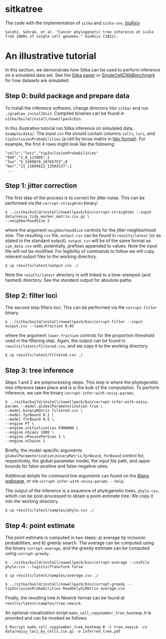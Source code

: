 # sitkatree

The code with the implementation of `sitka` and `sitka-snv`, [bioRxiv](https://www.biorxiv.org/content/10.1101/2020.05.06.058180v2)
```
Salehi, Sohrab, et al. "Cancer phylogenetic tree inference at scale from 1000s of single cell genomes." bioRxiv (2021).
```

# An illustrative tutorial
In this section, we demonstrate how Sitka can be used to perform inference on a simulated data set. See the [Sitka paper](https://github.com/compbiofan/SingleCellCNABenchmark) or [SingleCellCNABenchmark](https://github.com/compbiofan/SingleCellCNABenchmark) for how datasets are simulated.
## Step 0: build package and prepare data
To install the inference software, change directory into `sitka/` and run `./gradlew installDist`. Compiled binaries can be found in `sitka/build/install/nowellpack/bin`.

In this illustrative tutorial run Sitka inference on simulated data, `example/data/`. 
The input `csv` file should contain columns `cells`, `loci`, and `tipInclusionProbabilities` (a cell by locus matrix in [tidy format](https://vita.had.co.nz/papers/tidy-data.html)). For example, the first 4 rows might look like the following:
```
"cells","loci","tipInclusionProbabilities"
"940","1_0_117005",1
"foo","X_5399878_10765752",0
"bar","11_11699622_13502537",1
 ...
```

## Step 1: jitter correction
The first step of the process is to correct for jitter noise. This can be performed via the `corrupt-straighten` binary:
```
$ ../sitka/build/install/nowellpack/bin/corrupt-straighten --input data/noisy_tidy_marker_matrix.csv.gz \
--neighborhoodSize 2
```
where the argument `neighborhoodSize` controls for the jitter neighborhood size.
The resulting `csv` file, `output.csv` can be found in `results/latest` (or as stated in the standard output).
`output.csv` will be of the same format as `sim_data.csv` with, potentially, prefixes appended to values. Note the input file will not be modified.
For legibility of commands to follow we will copy relevant output files to the working directory. 
```
$ cp results/latest/output.csv ./
```
Note the `results/latest` directory is soft linked to a time-stamped (and hashed) directory. See the standard output for absolute paths.

## Step 2: filter loci
The second step filters loci. This can be performed via the `corrupt-filter` binary:
```
$ ../sitka/build/install/nowellpack/bin/corrupt-filter --input output.csv --lowerFraction 0.05
```
where the argument `lower-fraction` controls for the proportion threshold used in the filtering step.
Again, the output can be found in `results/latest/filtered.csv`, and we copy it to the working directory.
```
$ cp results/latest/filtered.csv ./
```

## Step 3: tree inference
Steps 1 and 2 are preprocessing steps. This step is where the phylogenetic tree inference takes place and is is the bulk of the computation. To perform inference, we use the binary `corrupt-infer-with-noisy-params`.
```
$ ../sitka/build/install/nowellpack/bin/corrupt-infer-with-noisy-params --model.globalParameterization true \
--model.binaryMatrix filtered.csv \
--model.fprBound 0.1 \
--model.fnrBound 0.5 \
--engine PT \
--engine.initialization FORWARD \
--engine.nScans 1000 \
--engine.nPassesPerScan 1 \
--engine.nChains 1
```
Briefly, the model-specific arguments `globalParameterization`,`binaryMatrix`,`fprBound`, `fnrBound` control for, respectively, the global parameter model, the input file path, and upper bounds for false-positive and false-negative rates.

Additional details for command line arguments can found on the [Blang webpage](https://www.stat.ubc.ca/~bouchard/blang/), or via `corrupt-infer-with-noisy-params --help`.

The output of the inference is a sequence of phylogenetic trees, `phylo.csv`, which can be post-processed to obtain a point-estimate tree. We copy it into the working directory.
```
$ cp results/latest/samples/phylo.csv ./
```

## Step 4: point estimate
The point estimate is computed in two steps: a) average tip inclusion probabilities, and b) greedy search. The average can be computed using the binary `corrupt-average`, and the greedy estimate can be computed using `corrupt-greedy`. 
```
$ ../sitka/build/install/nowellpack/bin/corrupt-average --csvFile phylo.csv --logisticTransform false
```


```
$ cp results/latest/samples/average.csv ./
```

```
$ ../sitka/build/install/nowellpack/bin/corrupt-greedy --tipInclusionProbabilities ReadOnlyCLMatrix average.csv
```

Finally, the resulting tree in Newick format can be found at `results/latest/samples/tree.newick`.

An optional visualization script `make_cell_copynumber_tree_heatmap.R` is provided and can be invoked as follows:
```
$ Rscript make_cell_copynumber_tree_heatmap.R -t tree.newick -cn data/noisy_loci_by_cells.csv.gz -o inferred_tree.pdf
```